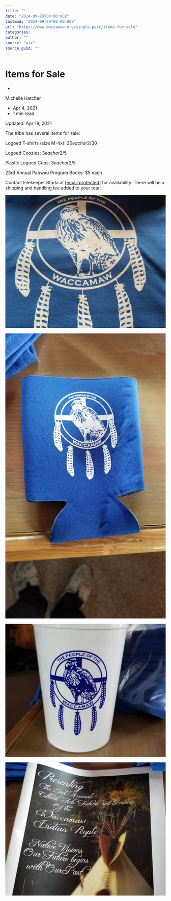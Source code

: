 ```yaml
---
title: ""
date: "2024-09-29T00:00:00Z"
lastmod: "2024-09-29T00:00:00Z"
url: "https://www.waccamaw.org/single-post/items-for-sale"
categories:
author: ""
source: "wix"
source_guid: ""
---
```


# Items for Sale

-

Michelle Hatcher
- Apr 4, 2021
- 1 min read

Updated: Apr 19, 2021

The tribe has several items for sale:

Logoed T-shirts (size M-4x): $20 each or 2/$30

Logoed Coozies: $3 each or 2/$5

Plastic Logoed Cups: $3 each or 2/$5

23rd Annual Pauwau Program Books: $5 each

Contact Filekeeper Starla at [[email protected]](/cdn-cgi/l/email-protection#5f0c2b3e2d333e3b3a3a696e1f38323e3633713c3032) for availability. There will be a shipping and handling fee added to your total.

![ree](./images/98a108_8ec17869ab0041e9995c082cf55d427f~mv2-1.jpeg)

![ree](./images/98a108_e5512e72b11b4dfdb138dac5312d7a92~mv2-1.jpeg)

![ree](./images/98a108_92c9328569fd4cf7aa17093d7df15004~mv2-1.jpg)

![ree](./images/98a108_4dbb206bbf0f4cfbaec4ccd357ee96a8~mv2-1.jpeg)

